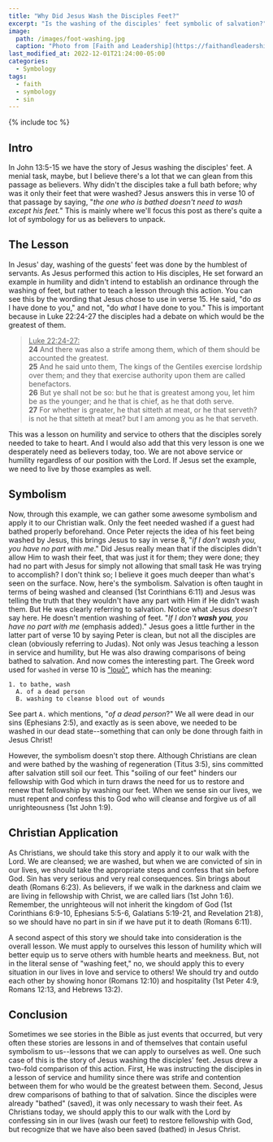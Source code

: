```yaml
---
title: "Why Did Jesus Wash the Disciples Feet?"
excerpt: "Is the washing of the disciples' feet symbolic of salvation?"
image: 
  path: /images/foot-washing.jpg
  caption: "Photo from [Faith and Leadership](https://faithandleadership.com/alaina-kleinbeck-foot-washing-about-love-not-just-servanthood)"
last_modified_at: 2022-12-01T21:24:00-05:00
categories:
  - Symbology
tags: 
  - faith
  - symbology
  - sin
---
```


{% include toc %}

## Intro
In John 13:5-15 we have the story of Jesus washing the disciples' feet. A menial task, maybe, but I believe there's a lot that we can glean from this passage as believers. Why didn't the disciples take a full bath before; why was it only their feet that were washed? Jesus answers this in verse 10 of that passage by saying, "*the one who is bathed doesn't need to wash except his feet.*" This is mainly where we'll focus this post as there's quite a lot of symbology for us as believers to unpack. 

## The Lesson
In Jesus' day, washing of the guests' feet was done by the humblest of servants. As Jesus performed this action to His disciples, He set forward an example in humility and didn't intend to establish an ordinance through the washing of feet, but rather to teach a lesson through this action. You can see this by the wording that Jesus chose to use in verse 15. He said, "do *as* I have done to you," and not, "do *what* I have done to you." This is important because in Luke 22:24-27 the disciples had a debate on which would be the greatest of them. 

> <u>Luke 22:24-27:</u><br>
> **24** And there was also a strife among them, which of them should be accounted the greatest.<br>
> **25** And he said unto them, The kings of the Gentiles exercise lordship over them; and they that exercise authority upon them are called benefactors.<br>
> **26** But ye shall not be so: but he that is greatest among you, let him be as the younger; and he that is chief, as he that doth serve.<br>
> **27** For whether is greater, he that sitteth at meat, or he that serveth? is not he that sitteth at meat? but I am among you as he that serveth.

This was a lesson on humility and service to others that the disciples sorely needed to take to heart. And I would also add that this very lesson is one we desperately need as believers today, too. We are not above service or humility regardless of our position with the Lord. If Jesus set the example, we need to live by those examples as well.

## Symbolism
Now, through this example, we can gather some awesome symbolism and apply it to our Christian walk. Only the feet needed washed if a guest had bathed properly beforehand. Once Peter rejects the idea of his feet being washed by Jesus, this brings Jesus to say in verse 8, "*if I don't wash you, you have no part with me*." Did Jesus really mean that if the disciples didn't allow Him to wash their feet, that was just it for them; they were done; they had no part with Jesus for simply not allowing that small task He was trying to accomplish? I don't think so; I believe it goes much deeper than what's seen on the surface. Now, here's the symbolism. Salvation is often taught in terms of being washed and cleansed (1st Corinthians 6:11) and Jesus was telling the truth that they wouldn't have any part with Him if He didn't wash them. But He was clearly referring to salvation. Notice what Jesus *doesn't* say here. He doesn't mention washing of feet. "*If I don't **wash you**, you have no part with me* (emphasis added)." Jesus goes a little further in the latter part of verse 10 by saying Peter is clean, but not all the disciples are clean (obviously referring to Judas). Not only was Jesus teaching a lesson in service and humility, but He was also drawing comparisons of being bathed to salvation. And now comes the interesting part. The Greek word used for `washed` in verse 10 is ["louō"](https://www.blueletterbible.org/lexicon/g3068/kjv/tr/0-1/), which has the meaning:

```
1. to bathe, wash
  A. of a dead person
  B. washing to cleanse blood out of wounds
```

See part `A.` which mentions, "*of a dead person*?" We all were dead in our sins (Ephesians 2:5), and exactly as is seen above, we needed to be washed in our dead state--something that can only be done through faith in Jesus Christ!

However, the symbolism doesn't stop there. Although Christians are clean and were bathed by the washing of regeneration (Titus 3:5), sins committed after salvation still soil our feet. This "soiling of our feet" hinders our fellowship with God which in turn draws the need for us to restore and renew that fellowship by washing our feet. When we sense sin our lives, we must repent and confess this to God who will cleanse and forgive us of all unrighteousness (1st John 1:9).

## Christian Application
As Christians, we should take this story and apply it to our walk with the Lord. We are cleansed; we are washed, but when we are convicted of sin in our lives, we should take the appropriate steps and confess that sin before God. Sin has very serious and very real consequences. Sin brings about death (Romans 6:23). As believers, if we walk in the darkness and claim we are living in fellowship with Christ, we are called liars (1st John 1:6). Remember, the unrighteous will not inherit the kingdom of God (1st Corinthians 6:9-10, Ephesians 5:5-6, Galatians 5:19-21, and Revelation 21:8), so we should have no part in sin if we have put it to death (Romans 6:11). 

A second aspect of this story we should take into consideration is the overall lesson. We must apply to ourselves this lesson of humility which will better equip us to serve others with humble hearts and meekness. But, not in the literal sense of "washing feet," no, we should apply this to every situation in our lives in love and service to others! We should try and outdo each other by showing honor (Romans 12:10) and hospitality (1st Peter 4:9, Romans 12:13, and Hebrews 13:2).

## Conclusion
Sometimes we see stories in the Bible as just events that occurred, but very often these stories are lessons in and of themselves that contain useful symbolism to us--lessons that we can apply to ourselves as well. One such case of this is the story of Jesus washing the disciples' feet. Jesus drew a two-fold comparison of this action. First, He was instructing the disciples in a lesson of service and humility since there was strife and contention between them for who would be the greatest between them. Second, Jesus drew comparisons of bathing to that of salvation. Since the disciples were already "bathed" (saved), it was only necessary to wash their feet. As Christians today, we should apply this to our walk with the Lord by confessing sin in our lives (wash our feet) to restore fellowship with God, but recognize that we have also been saved (bathed) in Jesus Christ.

<script>
var refTagger = {
  settings: {
    bibleVersion: 'ESV'
  }
}; 

(function(d, t) {
  var n=d.querySelector('[nonce]');
  refTagger.settings.nonce = n && (n.nonce||n.getAttribute('nonce'));
  var g = d.createElement(t), s = d.getElementsByTagName(t)[0];
  g.src = 'https://api.reftagger.com/v2/RefTagger.js';
  g.nonce = refTagger.settings.nonce;
  s.parentNode.insertBefore(g, s);
}(document, 'script'));
</script>
